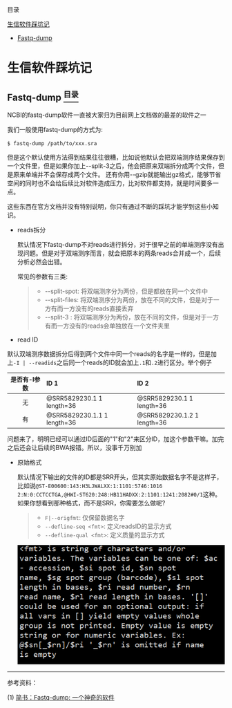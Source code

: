 <a name="content">目录</a>

[生信软件踩坑记](#title)
- [Fastq-dump](#fastq-dump)





<h1 name="title">生信软件踩坑记</h1>

<a name="fastq-dump"><h2>Fastq-dump [<sup>目录</sup>](#content)</h2></a>

NCBI的fastq-dump软件一直被大家归为目前网上文档做的最差的软件之一

我们一般使用fastq-dump的方式为:

```
$ fastq-dump /path/to/xxx.sra 
```

但是这个默认使用方法得到结果往往很糟，比如说他默认会把双端测序结果保存到一个文件里，但是如果你加上--split-3之后，他会把原来双端拆分成两个文件，但是原来单端并不会保存成两个文件。 还有你用--gzip就能输出gz格式，能够节省空间的同时也不会给后续比对软件造成压力，比对软件都支持，就是时间要多一点。

这些东西在官方文档并没有特别说明，你只有通过不断的踩坑才能学到这些小知识。

- reads拆分

	默认情况下fastq-dump不对reads进行拆分，对于很早之前的单端测序没有出现问题。但是对于双端测序而言，就会把原本的两条reads合并成一个，后续分析必然会出错。
	
	常见的参数有三类:

	> - --split-spot: 将双端测序分为两份，但是都放在同一个文件中
	> - --split-files: 将双端测序分为两份，放在不同的文件，但是对于一方有而一方没有的reads直接丢弃
	> - --split-3 : 将双端测序分为两份，放在不同的文件，但是对于一方有而一方没有的reads会单独放在一个文件夹里

- read ID

默认双端测序数据拆分后得到两个文件中同一个reads的名字是一样的，但是加上`-I | --readids`之后同一个reads的ID就会加上`.1`和`.2`进行区分。举个例子

| 是否有-I参数 | ID 1 | ID 2 |
|:---:|:---|:---|
| 无 | @SRR5829230.1 1 length=36 | @SRR5829230.1 1 length=36 |
| 有 | @SRR5829230.1.1 1 length=36 | @SRR5829230.1.2 1 length=36 |

问题来了，明明已经可以通过ID后面的"1"和"2"来区分ID，加这个参数干嘛。加完之后还会让后续的BWA报错。所以，没事千万别加

- 原始格式

	默认情况下输出的文件的ID都是SRR开头，但其实原始数据名字不是这样子，比如说`@ST-E00600:143:H3LJWALXX:1:1101:5746:1016 2:N:0:CCTCCTGA,@HWI-ST620:248:HB11HADXX:2:1101:1241:2082#0/1`这种。如果你想看到那种格式，而不是SRR，你需要怎么做呢?

	> - `F|--origfmt`: 仅保留数据名字
	> - `--defline-seq <fmt>`: 定义readsID的显示方式
	> - `--defline-qual <fmt>`: 定义质量的显示方式

	<p align="center"><img src=./picture/Use-Biosoft-Fastq-dump-outfmt.png width=600 /></p>



---

参考资料：

(1) [简书：Fastq-dump: 一个神奇的软件](https://www.jianshu.com/p/a8d70b66794c)
